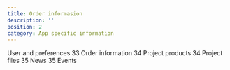```yaml
---
title: Order informasion
description: ''
position: 2
category: App specific information
---
```


User and preferences 33
Order information 34
Project products 34
Project files 35
News 35
Events
